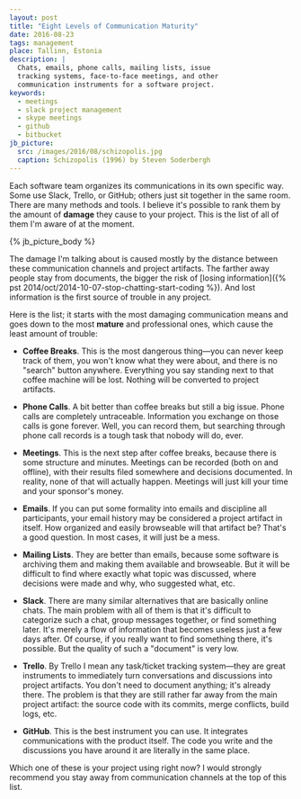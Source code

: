 ```yaml
---
layout: post
title: "Eight Levels of Communication Maturity"
date: 2016-08-23
tags: management
place: Tallinn, Estonia
description: |
  Chats, emails, phone calls, mailing lists, issue
  tracking systems, face-to-face meetings, and other
  communication instruments for a software project.
keywords:
  - meetings
  - slack project management
  - skype meetings
  - github
  - bitbucket
jb_picture:
  src: /images/2016/08/schizopolis.jpg
  caption: Schizopolis (1996) by Steven Soderbergh
---
```


Each software team organizes its communications in its own
specific way. Some use Slack, Trello, or GitHub; others just sit together
in the same room. There are many methods and tools. I believe
it's possible to rank them by the amount of **damage** they cause
to your project. This is the list of all of them I'm aware of at the moment.

<!--more-->

{% jb_picture_body %}

The damage I'm talking about is caused mostly by the distance between these communication
channels and project artifacts. The farther away people stay from documents,
the bigger the risk of [losing information]({% pst 2014/oct/2014-10-07-stop-chatting-start-coding %}).
And lost information is the first source of trouble in any project.

Here is the list; it starts with the most damaging communication means
and goes down to the most **mature** and professional ones, which cause the
least amount of trouble:

  * **Coffee Breaks**.
    This is the most dangerous thing&mdash;you can never
    keep track of them, you won't know what they were about, and there
    is no "search" button anywhere. Everything you say standing next
    to that coffee machine will be lost. Nothing will be converted
    to project artifacts.

  * **Phone Calls**.
    A bit better than coffee breaks but still a big issue. Phone calls
    are completely untraceable. Information you
    exchange on those calls is gone forever. Well, you can record them,
    but searching through phone call records is a tough task that nobody will
    do, ever.

  * **Meetings**.
    This is the next step after coffee breaks, because there is some structure
    and minutes. Meetings can be recorded (both on and offline), with their results filed somewhere
    and decisions documented. In reality, none of that will actually happen.
    Meetings will just kill your time and your sponsor's money.

  * **Emails**.
    If you can put some formality into emails and discipline all participants,
    your email history may be considered a project artifact in itself. How
    organized and easily browseable will that artifact be? That's a good question.
    In most cases, it will just be a mess.

  * **Mailing Lists**.
    They are better than emails, because some software is archiving them and
    making them available and browseable. But it will be difficult to find where
    exactly what topic was discussed, where decisions were made and why,
    who suggested what, etc.

  * **Slack**.
    There are many similar alternatives that are basically online chats.
    The main problem with all of them is that it's difficult to categorize
    such a chat, group messages together, or find something later. It's merely a flow
    of information that becomes useless just a few days after. Of course,
    if you really want to find something there, it's possible. But the quality
    of such a "document" is very low.

  * **Trello**.
    By Trello I mean any task/ticket tracking system&mdash;they are great instruments
    to immediately turn conversations and discussions into project artifacts.
    You don't need to document anything; it's already there. The problem is
    that they are still rather far away from the main project artifact:
    the source code with its commits, merge conflicts, build logs, etc.

  * **GitHub**.
    This is the best instrument you can use. It integrates communications
    with the product itself. The code you write and the discussions you
    have around it are literally in the same place.

Which one of these is your project using right now? I would strongly recommend
you stay away from communication channels at the top of this list.
